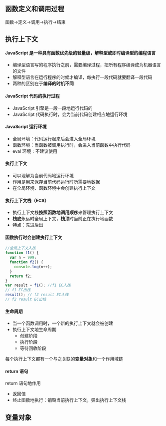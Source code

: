 ## 函数定义和调用过程

函数->定义->调用->执行->结束

## 执行上下文

#### JavaScript 是一种具有函数优先级的轻量级，解释型或即时编译型的编程语言

- 编译型语言写的程序执行之前，需要编译过程，把所有程序编译成为机器语言的文件
- 解释型语言在运行程序的时候才编译，每执行一段代码就要翻译一段代码
- 两种的区别在于**编译的时机不同**

#### JavaScript 代码的执行过程

- JavaScript 引擎是一段一段地运行代码的
- JavaScript 代码执行时，会为当前代码创建相应地运行环境

#### JavaScript 运行环境

- 全局环境：代码运行起来后会进入全局环境
- 函数环境：当函数被调用执行时，会进入当前函数中执行代码
- eval 环境：不建议使用

#### 执行上下文

- 可以理解为当前代码地运行环境
- 作用是用来保存当前代码运行时所需要地数据
- 在全局环境、函数环境中会创建执行上下文

#### 执行上下文栈（ECS）

- 执行上下文栈**按照函数地调用顺序**来管理执行上下文
- **栈底**永远时全局上下文，**栈顶**时当前正在执行地函数
- 特点：先进后出

#### 函数执行时会创建执行上下文

```javascript
//全局上下文入栈
function f1() {
  var n = 999;
  function f2() {
    console.log(n++);
  }
  return f2;
}
var result = f1(); //f1 EC入栈
// f1 EC出栈
result(); // f2 result EC入栈
// f2 result EC出栈
```

#### 生命周期

- 当一个函数调用时，一个新的执行上下文就会被创建
- 执行上下文地生命周期
  - 创建阶段
  - 执行阶段
  - 等待回收阶段

<!-- ![image-20220225104241084](../.vitepress/assets/image/image-20220225104241084.png) -->

每个执行上下文都有一个与之关联的**变量对象**和一个作用域链

#### return 语句

return 语句地作用

- 返回值
- 终止函数地执行：销毁当前执行上下文，弹出执行上下文栈

## 变量对象
